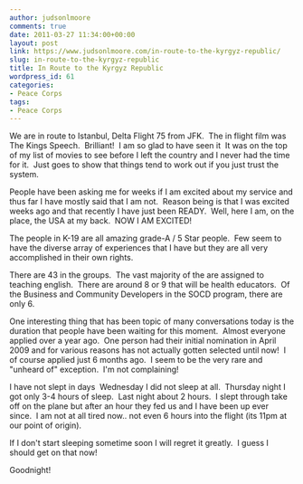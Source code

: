 ```yaml
---
author: judsonlmoore
comments: true
date: 2011-03-27 11:34:00+00:00
layout: post
link: https://www.judsonlmoore.com/in-route-to-the-kyrgyz-republic/
slug: in-route-to-the-kyrgyz-republic
title: In Route to the Kyrgyz Republic
wordpress_id: 61
categories:
- Peace Corps
tags:
- Peace Corps
---
```


We are in route to Istanbul, Delta Flight 75 from JFK.  The in flight film was The Kings Speech.  Brilliant!  I am so glad to have seen it  It was on the top of my list of movies to see before I left the country and I never had the time for it.  Just goes to show that things tend to work out if you just trust the system.




People have been asking me for weeks if I am excited about my service and thus far I have mostly said that I am not.  Reason being is that I was excited weeks ago and that recently I have just been READY.  Well, here I am, on the place, the USA at my back.  NOW I AM EXCITED!  




The people in K-19 are all amazing grade-A / 5 Star people.  Few seem to have the diverse array of experiences that I have but they are all very accomplished in their own rights.




There are 43 in the groups.  The vast majority of the are assigned to teaching english.  There are around 8 or 9 that will be health educators.  Of the Business and Community Developers in the SOCD program, there are only 6.  




One interesting thing that has been topic of many conversations today is the duration that people have been waiting for this moment.  Almost everyone applied over a year ago.  One person had their initial nomination in April 2009 and for various reasons has not actually gotten selected until now!  I of course applied just 6 months ago.  I seem to be the very rare and "unheard of" exception.  I'm not complaining!




I have not slept in days  Wednesday I did not sleep at all.  Thursday night I got only 3-4 hours of sleep.  Last night about 2 hours.  I slept through take off on the plane but after an hour they fed us and I have been up ever since.  I am not at all tired now.. not even 6 hours into the flight (its 11pm at our point of origin).  




If I don't start sleeping sometime soon I will regret it greatly.  I guess I should get on that now!  




Goodnight!
